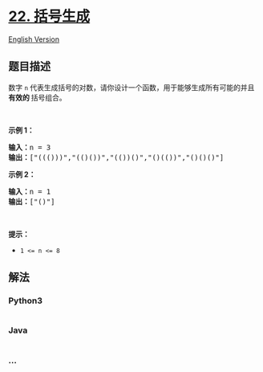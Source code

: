 # [22. 括号生成](https://leetcode-cn.com/problems/generate-parentheses)

[English Version](/solution/0000-0099/0022.Generate%20Parentheses/README_EN.md)

## 题目描述

<!-- 这里写题目描述 -->

<p>数字 <code>n</code> 代表生成括号的对数，请你设计一个函数，用于能够生成所有可能的并且 <strong>有效的 </strong>括号组合。</p>

<p> </p>

<p><strong>示例 1：</strong></p>

<pre>
<strong>输入：</strong>n = 3
<strong>输出：</strong>["((()))","(()())","(())()","()(())","()()()"]
</pre>

<p><strong>示例 2：</strong></p>

<pre>
<strong>输入：</strong>n = 1
<strong>输出：</strong>["()"]
</pre>

<p> </p>

<p><strong>提示：</strong></p>

<ul>
	<li><code>1 <= n <= 8</code></li>
</ul>


## 解法

<!-- 这里可写通用的实现逻辑 -->

<!-- tabs:start -->

### **Python3**

<!-- 这里可写当前语言的特殊实现逻辑 -->

```python

```

### **Java**

<!-- 这里可写当前语言的特殊实现逻辑 -->

```java

```

### **...**

```

```

<!-- tabs:end -->
